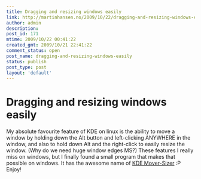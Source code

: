 ```yaml
---
title: Dragging and resizing windows easily
link: http://martinhansen.no/2009/10/22/dragging-and-resizing-windows-easily/
author: admin
description: 
post_id: 171
mtime: 2009/10/22 00:41:22
created_gmt: 2009/10/21 22:41:22
comment_status: open
post_name: dragging-and-resizing-windows-easily
status: publish
post_type: post
layout: 'default'
---
```


# Dragging and resizing windows easily

My absolute favourite feature of KDE on linux is the ability to move a window by holding down the Alt button and left-clicking ANYWHERE in the window, and also to hold down Alt and the right-click to easily resize the window. (Why do we need huge window edges MS?) These features I really miss on windows, but I finally found a small program that makes that possible on windows. It has the awesome name of [KDE Mover-Sizer](http://corz.org/windows/software/accessories/KDE-resizing-moving-for-XP-or-Vista.php) :P Enjoy!
